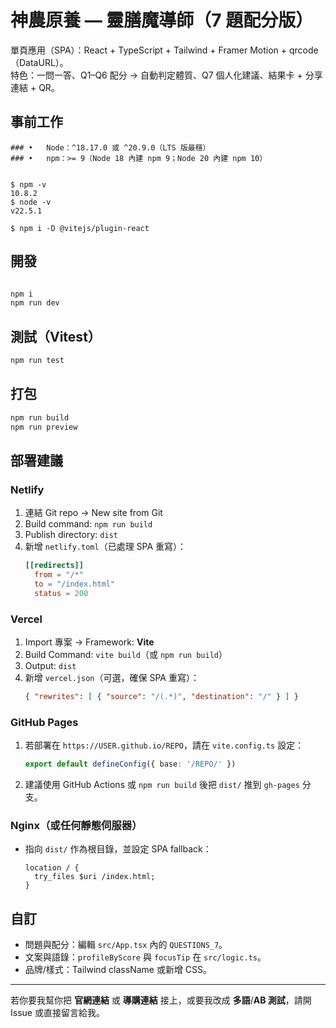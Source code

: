 # 神農原養 — 靈膳魔導師（7 題配分版）

單頁應用（SPA）：React + TypeScript + Tailwind + Framer Motion + qrcode（DataURL）。  
特色：一問一答、Q1–Q6 配分 → 自動判定體質、Q7 個人化建議、結果卡 + 分享連結 + QR。

## 事前工作
```shell=
###	•	Node：^18.17.0 或 ^20.9.0（LTS 版最穩）
###	•	npm：>= 9（Node 18 內建 npm 9；Node 20 內建 npm 10）


$ npm -v
10.8.2
$ node -v
v22.5.1

$ npm i -D @vitejs/plugin-react

```

## 開發
```bash

npm i
npm run dev
```

## 測試（Vitest）
```bash
npm run test
```

## 打包
```bash
npm run build
npm run preview
```

## 部署建議

### Netlify
1. 連結 Git repo → New site from Git
2. Build command: `npm run build`
3. Publish directory: `dist`
4. 新增 `netlify.toml`（已處理 SPA 重寫）：
   ```toml
   [[redirects]]
     from = "/*"
     to = "/index.html"
     status = 200
   ```

### Vercel
1. Import 專案 → Framework: **Vite**
2. Build Command: `vite build`（或 `npm run build`）
3. Output: `dist`
4. 新增 `vercel.json`（可選，確保 SPA 重寫）：
   ```json
   { "rewrites": [ { "source": "/(.*)", "destination": "/" } ] }
   ```

### GitHub Pages
1. 若部署在 `https://USER.github.io/REPO`，請在 `vite.config.ts` 設定：
   ```ts
   export default defineConfig({ base: '/REPO/' })
   ```
2. 建議使用 GitHub Actions 或 `npm run build` 後把 `dist/` 推到 `gh-pages` 分支。

### Nginx（或任何靜態伺服器）
- 指向 `dist/` 作為根目錄，並設定 SPA fallback：
  ```nginx
  location / {
    try_files $uri /index.html;
  }
  ```

## 自訂
- 問題與配分：編輯 `src/App.tsx` 內的 `QUESTIONS_7`。
- 文案與語錄：`profileByScore` 與 `focusTip` 在 `src/logic.ts`。
- 品牌/樣式：Tailwind className 或新增 CSS。

---
若你要我幫你把 **官網連結** 或 **導購連結** 接上，或要我改成 **多語**/**AB 測試**，請開 Issue 或直接留言給我。
